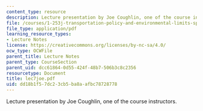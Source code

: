 ```yaml
---
content_type: resource
description: Lecture presentation by Joe Coughlin, one of the course instructors.
file: /courses/1-253j-transportation-policy-and-environmental-limits-spring-2004/dd18b1f57dc23cb5ba8aafbc78728778_lec7joe.pdf
file_type: application/pdf
learning_resource_types:
- Lecture Notes
license: https://creativecommons.org/licenses/by-nc-sa/4.0/
ocw_type: OCWFile
parent_title: Lecture Notes
parent_type: CourseSection
parent_uid: dcc61864-0d55-424f-48b7-506b3c8c2356
resourcetype: Document
title: lec7joe.pdf
uid: dd18b1f5-7dc2-3cb5-ba8a-afbc78728778
---
```

Lecture presentation by Joe Coughlin, one of the course instructors.